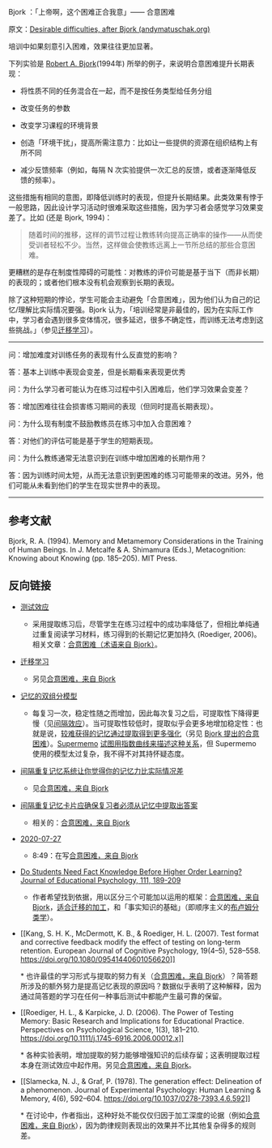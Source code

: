 Bjork ：「上帝啊，这个困难正合我意」——  合意困难

原文：[Desirable difficulties, after Bjork (andymatuschak.org)](https://notes.andymatuschak.org/z49u8mtc9wZoY7siV7nz4V3PG2oMkNBn7AgUk)

培训中如果刻意引入困难，效果往往更加显著。

下列实验是 [Robert A. Bjork](https://notes.andymatuschak.org/zcHyJy8EutFjUfJcEUw7sYLJ4UVTmR3NDsYS)(1994年) 所举的例子，来说明合意困难提升长期表现：

- 将性质不同的任务混合在一起，而不是按任务类型给任务分组

- 改变任务的参数

- 改变学习课程的环境背景

- 创造「环境干扰」，提高所需注意力：比如让一些提供的资源在组织结构上有所不同

- 减少反馈频率（例如，每隔 N 次实验提供一次汇总的反馈，或者逐渐降低反馈的频率）。

这些措施有相同的意图，即降低训练时的表现，但提升长期结果。此类效果有悖于一般思路，因此设计学习活动时很难采取这些措施，因为学习者会感觉学习效果变差了。比如 (还是 Bjork, 1994)：

> 随着时间的推移，这样的调节过程让教练转向提高正确率的操作——从而使受训者轻松不少。当然，这样做会使教练远离上一节所总结的那些合意困难。

更糟糕的是存在制度性障碍的可能性：对教练的评价可能是基于当下（而非长期）的表现的；或者他们根本没有机会观察到长期的表现。

除了这种短期的悖论，学生可能会主动避免「合意困难」，因为他们认为自己的记忆/理解比实际情况要强。Bjork 认为，「培训经常是非最佳的，因为在实际工作中，学习者会遇到很多变体情况，很多延迟，很多不确定性，而训练无法考虑到这些挑战。」（参见[迁移学习](https://notes.andymatuschak.org/z2hEyCHQpB6UV8z4mYvto7FJud4zWVqZqfxJZ)）。

------

问：增加难度对训练任务的表现有什么反直觉的影响？

答：基本上训练中表现会变差，但是长期看来表现更优秀

问：为什么学习者可能认为在练习过程中引入困难后，他们学习效果会变差？

答：增加困难往往会损害练习期间的表现（但同时提高长期表现）。

问：为什么现有制度不鼓励教练员在练习中加入合意困难？

答：对他们的评估可能是基于学生的短期表现。

问：为什么教练通常无法意识到在训练中增加困难的长期作用？

答：因为训练时间太短，从而无法意识到更困难的练习可能带来的改进。另外，他们可能从未看到他们的学生在现实世界中的表现。

------

## 参考文献

Bjork, R. A. (1994). Memory and Metamemory Considerations in the Training of Human Beings. In J. Metcalfe & A. Shimamura (Eds.), Metacognition: Knowing about Knowing (pp. 185–205). MIT Press.

## 反向链接

- [测试效应](https://notes.andymatuschak.org/z45mhbpabsigFceeSiRyDXZdvcRqvE2A1xMsn)

  - 采用提取练习后，尽管学生在练习过程中的成功率降低了，但相比单纯通过重复阅读学习材料，练习得到的长期记忆更加持久 (Roediger, 2006)。相关文章：[合意困难（术语来自 Bjork）](https://notes.andymatuschak.org/z49u8mtc9wZoY7siV7nz4V3PG2oMkNBn7AgUk)。

- [迁移学习](https://notes.andymatuschak.org/z2hEyCHQpB6UV8z4mYvto7FJud4zWVqZqfxJZ)

  - 另见[合意困难，来自 Bjork](https://notes.andymatuschak.org/z49u8mtc9wZoY7siV7nz4V3PG2oMkNBn7AgUk)

- [记忆的双组分模型](https://notes.andymatuschak.org/z4dAUBxVn79XSWRxGZHnKRXCP5XHeX2P9sw3y)

    - 每复习一次，稳定性随之而增加，因此每次复习之后，可提取性下降得更慢（见[间隔效应](https://notes.andymatuschak.org/z5oCe7JTrkYfmb6SHE4n5HxisE7PdwS6nmXEw)）。当可提取性较低时，提取似乎会更多地增加稳定性：也就是说，[较难获得的记忆通过提取得到更多强化](https://notes.andymatuschak.org/z4JH6dnUaSv1TcxgSpaBofAaFXxUmC4M3APqQ)（另见 [Bjork 提出的合意困难](https://notes.andymatuschak.org/z49u8mtc9wZoY7siV7nz4V3PG2oMkNBn7AgUk)）。[Supermemo](https://notes.andymatuschak.org/z6Bub13H3u5SKX7Yzbt8GBuK86HPTXSU1TdAK) [试图用指数曲线来描述这种关系](https://supermemo.guru/wiki/Spacing_effect_gain)，但 Supermemo 使用的模型太过复杂，我不得不对其持怀疑态度。

- [间隔重复记忆系统让你觉得你的记忆力比实际情况差](https://notes.andymatuschak.org/z4vCGd9Gt715AXtqTXxoKjrEawbvT9o9NA6DC)

  - 见[合意困难，来自 Bjork](https://notes.andymatuschak.org/z49u8mtc9wZoY7siV7nz4V3PG2oMkNBn7AgUk)

- [间隔重复记忆卡片应确保复习者必须从记忆中提取出答案](https://notes.andymatuschak.org/z7XLLk9aqBtJLDtP9kemBA87bDtjhpxst1osT)

  - 相关的：[合意困难，来自 Bjork](https://notes.andymatuschak.org/z49u8mtc9wZoY7siV7nz4V3PG2oMkNBn7AgUk)

- [2020-07-27](https://notes.andymatuschak.org/z4TfKLCSZriHjRaoo9NfKWtMbey6vLKY14Cj5)

  - 8:49：在写[合意困难，来自 Bjork](https://notes.andymatuschak.org/z49u8mtc9wZoY7siV7nz4V3PG2oMkNBn7AgUk)

- [Do Students Need Fact Knowledge Before Higher Order Learning? Journal of Educational Psychology, 111, 189-209](https://notes.andymatuschak.org/Agarwal%2C_P._(2019)._Retrieval_Practice_%26_Bloom's_Taxonomy)

  - 作者希望找到依据，用以区分三个可能加以运用的框架：[合意困难，来自 Bjork](https://notes.andymatuschak.org/z49u8mtc9wZoY7siV7nz4V3PG2oMkNBn7AgUk)，[适合迁移的加工](https://notes.andymatuschak.org/zgNZJ2DNTzbNNriAGHjbKTowViNr6yCuk6D)，和「事实知识的基础」（即顺序主义的[布卢姆分类学](https://notes.andymatuschak.org/z2o43GMSejBW6vU4axsSTHit8hxaUBJYUTD8Z)）。

- [[Kang, S. H. K., McDermott, K. B., & Roediger, H. L. (2007). Test format and corrective feedback modify the effect of testing on long-term retention. European Journal of Cognitive Psychology, 19(4–5), 528–558. https://doi.org/10.1080/09541440601056620]]

  \* 也许最佳的学习形式与提取的努力有关（[合意困难，来自 Bjork](https://notes.andymatuschak.org/z49u8mtc9wZoY7siV7nz4V3PG2oMkNBn7AgUk)）？简答题所涉及的额外努力是提高记忆表现的原因吗？数据似乎表明了这种解释，因为通过简答题的学习在任何一种事后测试中都能产生最可靠的保留。

- [[Roediger, H. L., & Karpicke, J. D. (2006). The Power of Testing Memory: Basic Research and Implications for Educational Practice. Perspectives on Psychological Science, 1(3), 181–210. https://doi.org/10.1111/j.1745-6916.2006.00012.x]]

  \* 各种实验表明，增加提取的努力能够增强知识的后续存留；这表明提取过程本身在测试效应中起作用。另见[合意困难，来自 Bjork](https://notes.andymatuschak.org/z49u8mtc9wZoY7siV7nz4V3PG2oMkNBn7AgUk)。

- [[Slamecka, N. J., & Graf, P. (1978). The generation effect: Delineation of a phenomenon. Journal of Experimental Psychology: Human Learning & Memory, 4(6), 592–604. https://doi.org/10.1037/0278-7393.4.6.592]]

  \* 在讨论中，作者指出，这种好处不能仅仅归因于加工深度的论据（例如[合意困难，来自 Bjork](https://notes.andymatuschak.org/z49u8mtc9wZoY7siV7nz4V3PG2oMkNBn7AgUk)），因为韵律规则表现出的效果并不比其他复杂得多的规则差。